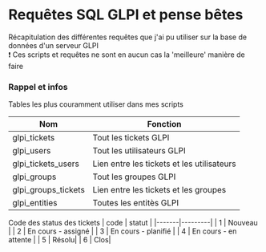 # Requêtes SQL GLPI et pense bêtes
Récapitulation des différentes requêtes que j'ai pu utiliser sur la base de données d'un serveur GLPI \
:exclamation: Ces scripts et requêtes ne sont en aucun cas la 'meilleure' manière de faire

### Rappel et infos
Tables les plus couramment utiliser dans mes scripts

| Nom  | Fonction |
| ------------- | ------------- |
| glpi_tickets  | Tout les tickets GLPI  |
| glpi_users  | Tout les utilisateurs GLPI  |
| glpi_tickets_users  | Lien entre les tickets et les utilisateurs |
| glpi_groups  | Tout les groupes GLPI  |
| glpi_groups_tickets  | Lien entre les tickets et les groupes  |
| glpi_entities  | Toutes les entitès GLPI  |

Code des status des tickets
| code | statut |
|-------|---------|
| 1 | Nouveau |
| 2 | En cours - assigné |
| 3 | En cours - planifié |
| 4 | En cours - en attente |
| 5 | Résolu|
| 6 | Clos|
